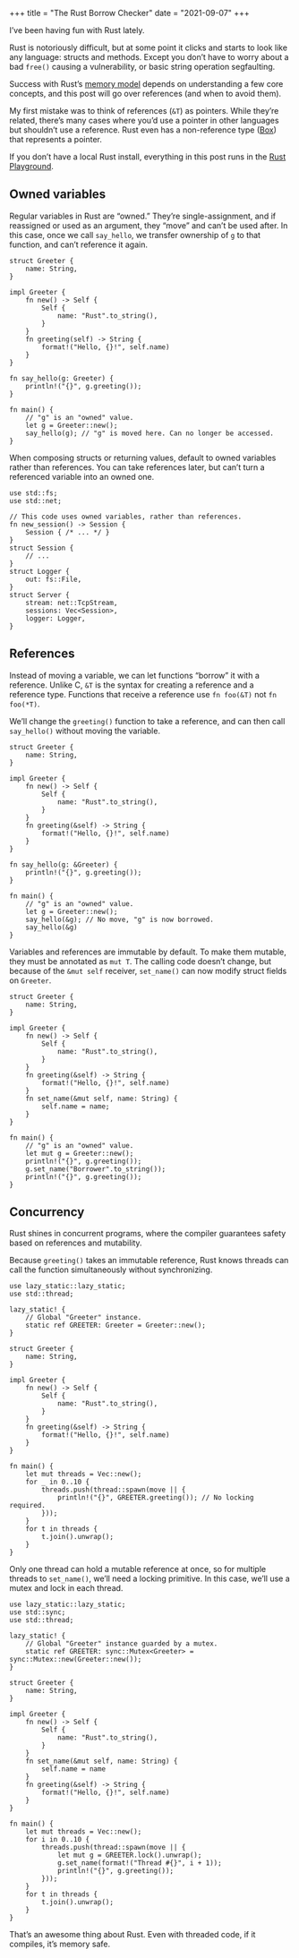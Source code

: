 +++
title = "The Rust Borrow Checker"
date = "2021-09-07"
+++

I’ve been having fun with Rust lately.

Rust is notoriously difficult, but at some point it clicks and starts to look like any language: structs and methods. Except you don’t have to worry about a bad `free()` causing a vulnerability, or basic string operation segfaulting.

Success with Rust’s [memory model][rs-ownership] depends on understanding a few core concepts, and this post will go over references (and when to avoid them).

My first mistake was to think of references (`&T`) as pointers. While they’re related, there’s many cases where you’d use a pointer in other languages but shouldn’t use a reference. Rust even has a non-reference type ([Box][rs-box]) that represents a pointer.

If you don’t have a local Rust install, everything in this post runs in the [Rust Playground][rs-play].

[rs-box]: https://doc.rust-lang.org/std/boxed/struct.Box.html
[rs-ownership]: https://doc.rust-lang.org/book/ch04-00-understanding-ownership.html
[rs-play]: https://play.rust-lang.org/
## Owned variables
Regular variables in Rust are “owned.” They’re single-assignment, and if reassigned or used as an argument, they “move” and can’t be used after. In this case, once we call `say_hello`, we transfer ownership of `g` to that function, and can’t reference it again.

```
struct Greeter {
    name: String,
}

impl Greeter {
    fn new() -> Self {
        Self {
            name: "Rust".to_string(),
        }
    }
    fn greeting(self) -> String {
        format!("Hello, {}!", self.name)
    }
}

fn say_hello(g: Greeter) {
    println!("{}", g.greeting());
}

fn main() {
    // "g" is an "owned" value.
    let g = Greeter::new();
    say_hello(g); // "g" is moved here. Can no longer be accessed.
}
```

When composing structs or returning values, default to owned variables rather than references. You can take references later, but can’t turn a referenced variable into an owned one.

```
use std::fs;
use std::net;

// This code uses owned variables, rather than references.
fn new_session() -> Session {
	Session { /* ... */ }
}
struct Session {
    // ...
}
struct Logger {
    out: fs::File,
}
struct Server {
    stream: net::TcpStream,
    sessions: Vec<Session>,
    logger: Logger,
}
```
## References
Instead of moving a variable, we can let functions “borrow” it with a reference. Unlike C, `&T` is the syntax for creating a reference and a reference type. Functions that receive a reference use `fn foo(&T)` not `fn foo(*T)`.

We’ll change the `greeting()` function to take a reference, and can then call `say_hello()` without moving the variable.

```
​​struct Greeter {
    name: String,
}

impl Greeter {
    fn new() -> Self {
        Self {
            name: "Rust".to_string(),
        }
    }
    fn greeting(&self) -> String {
        format!("Hello, {}!", self.name)
    }
}

fn say_hello(g: &Greeter) {
    println!("{}", g.greeting());
}

fn main() {
    // "g" is an "owned" value.
    let g = Greeter::new();
    say_hello(&g); // No move, "g" is now borrowed.
    say_hello(&g)
}
```

Variables and references are immutable by default. To make them mutable, they must be annotated as `mut T`. The calling code doesn’t change, but because of the `&mut self` receiver, `set_name()` can now modify struct fields on `Greeter`.

```
struct Greeter {
    name: String,
}

impl Greeter {
    fn new() -> Self {
        Self {
            name: "Rust".to_string(),
        }
    }
    fn greeting(&self) -> String {
        format!("Hello, {}!", self.name)
    }
    fn set_name(&mut self, name: String) {
        self.name = name;
    }
}

fn main() {
    // "g" is an "owned" value.
    let mut g = Greeter::new();
    println!("{}", g.greeting());
    g.set_name("Borrower".to_string());
    println!("{}", g.greeting());
}
```
## Concurrency
Rust shines in concurrent programs, where the compiler guarantees safety based on references and mutability.

Because `greeting()` takes an immutable reference, Rust knows threads can call the function simultaneously without synchronizing.

```
use lazy_static::lazy_static;
use std::thread;

lazy_static! {
    // Global "Greeter" instance.
    static ref GREETER: Greeter = Greeter::new();
}

struct Greeter {
    name: String,
}

impl Greeter {
    fn new() -> Self {
        Self {
            name: "Rust".to_string(),
        }
    }
    fn greeting(&self) -> String {
        format!("Hello, {}!", self.name)
    }
}

fn main() {
    let mut threads = Vec::new();
    for _ in 0..10 {
        threads.push(thread::spawn(move || {
            println!("{}", GREETER.greeting()); // No locking required.
        }));
    }
    for t in threads {
        t.join().unwrap();
    }
}
```

Only one thread can hold a mutable reference at once, so for multiple threads to `set_name()`, we’ll need a locking primitive. In this case, we’ll use a mutex and lock in each thread.

```
use lazy_static::lazy_static;
use std::sync;
use std::thread;

lazy_static! {
    // Global "Greeter" instance guarded by a mutex.
    static ref GREETER: sync::Mutex<Greeter> = sync::Mutex::new(Greeter::new());
}

struct Greeter {
    name: String,
}

impl Greeter {
    fn new() -> Self {
        Self {
            name: "Rust".to_string(),
        }
    }
    fn set_name(&mut self, name: String) {
        self.name = name
    }
    fn greeting(&self) -> String {
        format!("Hello, {}!", self.name)
    }
}

fn main() {
    let mut threads = Vec::new();
    for i in 0..10 {
        threads.push(thread::spawn(move || {
            let mut g = GREETER.lock().unwrap();
            g.set_name(format!("Thread #{}", i + 1));
            println!("{}", g.greeting());
        }));
    }
    for t in threads {
        t.join().unwrap();
    }
}
```

That’s an awesome thing about Rust. Even with threaded code, if it compiles, it’s memory safe.
